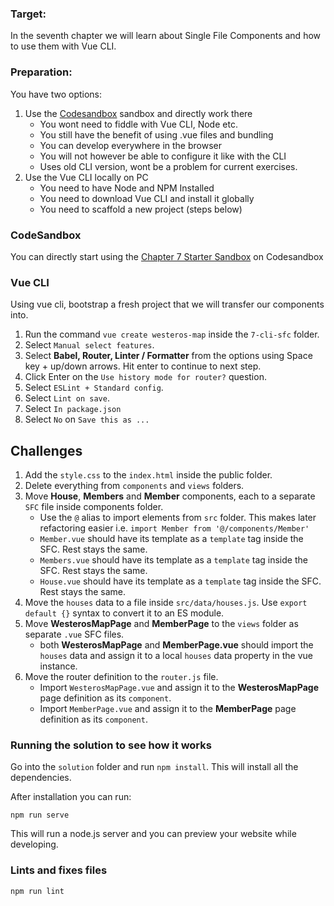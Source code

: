 ### Target:

In the seventh chapter we will learn about Single File Components and how to use them with Vue CLI.

### Preparation:

You have two options:

1. Use the [Codesandbox](https://codesandbox.io) sandbox and directly work there
    - You wont need to fiddle with Vue CLI, Node etc.
    - You still have the benefit of using .vue files and bundling
    - You can develop everywhere in the browser
    - You will not however be able to configure it like with the CLI
    - Uses old CLI version, wont be a problem for current exercises. 
2. Use the Vue CLI locally on PC
    - You need to have Node and NPM Installed
    - You need to download Vue CLI and install it globally 
    - You need to scaffold a new project (steps below)
    
### CodeSandbox

You can directly start using the [Chapter 7 Starter Sandbox](https://codesandbox.io/s/oq6orqjrk5) on Codesandbox

### Vue CLI

Using vue cli, bootstrap a fresh project that we will transfer our components into.

1. Run the command `vue create westeros-map` inside the `7-cli-sfc` folder.
2. Select `Manual select features`.
3. Select **Babel, Router, Linter / Formatter** from the options using Space key + up/down arrows. Hit enter to continue to next step.
4. Click Enter on the `Use history mode for router?` question.
5. Select `ESLint + Standard config`.
6. Select `Lint on save`.
7. Select `In package.json`
8. Select `No` on `Save this as ...`

## Challenges

1. Add the `style.css` to the `index.html` inside the public folder.
2. Delete everything from `components` and `views` folders.
3. Move **House**, **Members** and **Member** components, each to a separate `SFC` file inside components folder.
    - Use the `@` alias to import elements from `src` folder. This makes later refactoring easier i.e. `import Member from '@/components/Member'`
    - `Member.vue` should have its template as a `template` tag inside the SFC. Rest stays the same.
    - `Members.vue` should have its template as a `template` tag inside the SFC. Rest stays the same.
    - `House.vue` should have its template as a `template` tag inside the SFC. Rest stays the same.
4. Move the `houses` data to a file inside `src/data/houses.js`. Use `export default {}` syntax to convert it to an ES module.
5. Move **WesterosMapPage** and **MemberPage** to the `views` folder as separate `.vue` SFC files.
    - both **WesterosMapPage** and **MemberPage.vue** should import the `houses` data and assign it to a local `houses` data property in the vue instance.
6. Move the router definition to the `router.js` file.
    - Import `WesterosMapPage.vue` and assign it to the **WesterosMapPage** page definition as its `component`.
    - Import `MemberPage.vue` and assign it to the **MemberPage** page definition as its `component`.

### Running the solution to see how it works

Go into the `solution` folder and run `npm install`. This will install all the dependencies.

After installation you can run:

```
npm run serve
```

This will run a node.js server and you can preview your website while developing.

### Lints and fixes files
```
npm run lint
```
